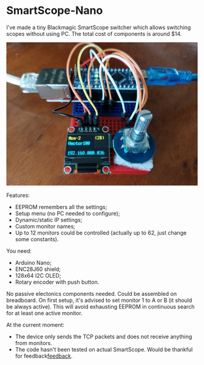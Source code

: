 # SmartScope-Nano
I've made a tiny Blackmagic SmartScope switcher which allows switching scopes without using PC.
The total cost of components is around $14.

![Assembled on breadboard](https://raw.githubusercontent.com/BakaTopcat/SmartScope-Nano/main/smartscope-nano.jpg)

Features:
- EEPROM remembers all the settings;
- Setup menu (no PC needed to configure);
- Dynamic/static IP settings;
- Custom monitor names;
- Up to 12 monitors could be controlled (actually up to 62, just change some constants).

You need:
- Arduino Nano;
- ENC28J60 shield;
- 128x64 I2C OLED;
- Rotary encoder with push button.

No passive electonics components needed. Could be assembled on breadboard.
On first setup, it's advised to set monitor 1 to A or B (it should be always active). This will avoid exhausting EEPROM in continuous search for at least one active monitor.

At the current moment:
- The device only sends the TCP packets and does not receive anything from monitors.
- The code hasn't been tested on actual SmartScope. Would be thankful for feedback[feedback](https://github.com/BakaTopcat/SmartScope-Nano/discussions).
